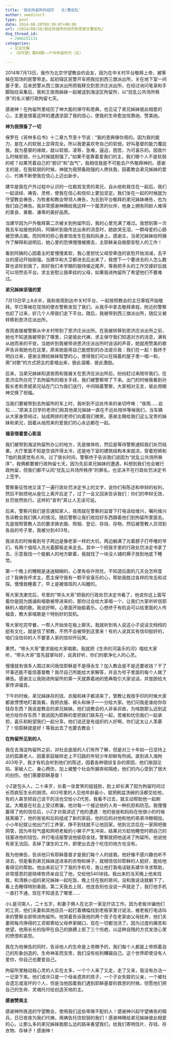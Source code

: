 ```yaml
---
title: '我在拘留所的经历   文/曹岩松'
author: sweditor3
type: post
date: 2014-08-28T09:30:07+00:00
url: /2014/08/28/我在拘留所的经历和思索文曹岩松/
dsq_thread_id:
  - 2966251131
categories:
  - 见证文集
  - 《@守望》第69期——户外拘留时代（五）

---
```

2014年7月13日，我作为北京守望教会的会友，因为在中关村平台敬拜上帝，被等候在现场的民警带走。起初辖区民警开车把我拉到西三旗派出所，关在地下室一间屋子里，后来民警从西三旗派出所把我移交到恩济庄派出所，在经过询问笔录和手脚指纹采集后，我和王夜雨姊妹一起被送到海淀区拘留所，以“扰乱公共场所秩序”的名义被行政拘留七天。

感谢神！在拘留所里经历了神大能的保守和恩典，也见证了弟兄姊妹彼此相爱的心，主更是借着这样的遭遇坚固了我的信心，使我的生命愈加信靠祂、赞美祂。

**神为我预备了一切**

保罗在《哥林多后书》十二章九节至十节说：“我的恩典够你用的。因为我的能力，是在人的软弱上显得完全。所以我更喜欢夸自己的软弱，好叫基督的能力覆庇我。我为基督的缘故，就以软弱，凌辱，急难，逼迫，困苦，为可喜乐的。因我什么时候软弱，什么时候就刚强了。”如果不是靠着爱我们的主，我们哪个人不是软弱的呢？如果凭着自己的“胆识”和“血气”，我相信我是不可能去户外敬拜神的。感谢主的是，在我软弱的时候，神就为我预备刚强的人搀扶我，因着教会弟兄姊妹的爱心、代祷不断使我在信心上迈出新步。

建华是我在户外过程中认识的一位极其宝贵的弟兄，自从他和我住在一起后，我们一起读经、祷告、灵修，使我在信心和信仰上更加坚定。我们坐在一起的时候就为守望教会祷告，为牧者和教会带领人祷告，为去到平台敬拜的弟兄姊妹祷告，也为我们自己祷告。我非常感谢神赐给我这样一个属灵的伙伴，他身上拥有同龄人难得的善良、勇敢、谦卑的美好品质。

当建华因为户外敬拜第二次被关到拘留所后，我的心里充满了难过。我想到第一次我去车站接他妈妈，阿姨听到我传达出来的消息时，她欲哭无泪，一颗母爱的心肠被恐惧占据。而同样的担心我害怕发生在我妈妈身上。感谢主，当弟兄姊妹给阿姨作了解释和说明后，她心里的恐惧慢慢被挪去，主耶稣亲自做那安慰人的工作！

看到阿姨的心因着主的爱慢慢柔软，我心里担忧父母受牵连的哀愁开始消减，去平台的感动开始刚强。当建华和大卫都进去后出来了，我想下一个要进去的人怎么数算也该轮到我了。刚好我们本学期的服侍接近尾声，等我把手头的工作交接好后就可以坦然去平台。求主安慰让我牵挂的父母，如果我进拘留所了希望他们不要难过。

**弟兄姊妹坚强的爱**

7月13日早上8点半，我和夜雨到达中关村平台，一起按照教会的主日章程开始敬拜。早已等候在现场的便衣警察发现了我们，从我手中拿去敬拜章程，附近的警察也赶了过来，好几个人带我们走下平台。随后，我被带到西三旗派出所，随后又被转移到恩济庄派出所。

夜雨直接被警察从中关村带到了恩济庄派出所。在我被转移到恩济庄派出所之前，她也不知道我被带到了哪里，只是彼此代祷，求主保守我们知道对方的消息，满有从祂而来的平安。当她听到我被带进恩济庄派出所时说话的声音，她就用赞美的歌声告诉我她也在这里，原来她是用自己能想到的办法提示我：我们在一起！我终于明白过来，感谢主赐给姊妹智慧的心，使得我们可以在隔着的屋子里一唱一和，用“对歌”的方式把主的爱唱出来，彼此温暖、彼此激励。

后来，当弟兄姊妹知道夜雨和我被关在恩济庄派出所后，纷纷赶过来陪伴我们。在恩济庄所办完了去拘留所的相关手续，我们被警察带了下来。出门的时候我看到孙毅长老和贵斌弟兄站在门口为我们送行，中间隔着警察，大家相对无言，彼此用眼神交换了祝福。

当我们要被带到去拘留所的车上时，我听到不远处传来的亲切呼唤：“夜雨……岩松……”原来主日学的老师们和其他弟兄姊妹一直在不远处陪伴等候我们，当车辆从大家身旁经过，站成两排的老师们向着我们微笑。感谢主赐给我们这么宝贵的姊妹和弟兄，因着从祂而来的爱我们的心永远都在一起。

**福音借着爱心彰显**

我们被带到海淀拘留所办公的地方，先是做体检，然后是等待警察通知我们处罚结果。大厅里面不知是空调开得太冷，还是地下室的建筑结构本来就凉，穿着短裤和T恤的我感觉有点冷。过了很长时间，警察终于告诉我们说因为“扰乱公共场所秩序”，我俩都要被行政拘留七天。因为先前弟兄姊妹的遭遇，料想到我们也会被行政拘留，但我们都不认同“扰乱公共场所秩序”的罪名，也坚决不在行政处罚决定书上签字。

警察象征性地又读了一遍行政处罚决定书上的文字，说你们有陈述和申辩的权利，然后不耐烦地从座位上离开后走了，过了一会又回来告诉我们：你们的申辩无效，处罚依然执行。这样的“宣判”真让人无话可说。

后来，警察问我们是否通知家人，夜雨就在警察的监督下打电话给维兴，嘱托维兴告诉教会我们俩人的情况。随后警察让我们收拾好东西跟着他们到拘留所里面去。先是按照管教人员的要求换衣服、照相、登记、存钱、存物，然后被管教人员领到各自的号子里，我被分到403号。

我进去的时候看到号子两边是像老家一样的大坑，两边躺满了光着膀子打呼噜的爷们，有两个值班人员光着脚板走来走去。其中一个把我手里的行政处罚决定书拿了去，示意我找一个能躺人的地方歇着，我就找了一块没人铺的褥子放到地底下睡觉。

第一个晚上的睡眠是迷迷糊糊的，心里有些许担忧，不知道后面的几天会怎样度过？我祷告呼求主，愿主保守我有一颗平安喜乐的心，帮助我胜过各样的攻击和试探。慢慢我睡着了，早上是被值班的人叫醒的。

等大家洗漱完后，号里的“带头大哥”把我的行政处罚决定书看了，他说你这上面写着你是因为朗诵和唱歌被带进来的，那你过会给大家唱一个，让我们大家听听信耶稣的人唱的歌。我说好啊，心里面开始偷着乐。心想终于有机会可以给里面的人传福音，教大家唱歌是个特别好的契机。

等大家吃完早餐，一帮人开始坐在板上聊天。我就听到有人说这小子说话文绉绉的挺有文化，就是信了邪教，不然不会被带到这里来！有的人说其实有信仰挺好的，咱们没信仰的人不要拿人家的信仰开玩笑。
  
果然，“带头大哥”要求我给大家唱歌。我就把《生命的河喜乐的河》唱给大家听，“带头大哥”首先鼓掌叫好，说真好听，你们的歌净化人的心灵。

慢慢就有很多人围过来问我信耶稣是不是得永生？加入教会是不是还要收钱？干了坏事还能不能信基督教？我尽自己所能给大家解答，并且为号子里面的每个人做了祷告。感谢主让我刚进拘留所的第一天就靠着祂的恩典吸引大家说话，并放胆给大家传讲福音。

下午的时候，弟兄姊妹存的钱、衣服和袜子都进来了，管教让我按手印的时候大家都直愣愣地盯着我看，我把衣服、裤头和袜子一一分给大家。他们问我是谁给你存钱存东西？我说是教会的弟兄姊妹。他们说教会的人非亲非故，为啥跑那么远到这地方给你存东西？我说因为耶稣的爱把我们联系在一起，苦难和忧伤我们一起承担，喜乐和盼望我们一起分享。他们说还是有组织的人好啊，你们这太让人羡慕了！信耶稣就是好！等我出去了也要去教会！

**在拘留所见到的人**

我在去海淀拘留所之前，对社会底层的人们有所了解，但是对三十年如一日坚持上访的孤寡老人、因着家庭破碎走上不归路的年轻少年却鲜有所闻。直到进入海拘403号子，我才有机会听到他们的陈述，因着各种错综复杂的原因，他们故园沦陷、家破人亡、身心两伤，加上被整个社会所摒弃和隔绝，他们的内心受到了很大的创伤，他们需要耶稣基督！
  
小Z是包头人，二十来岁，长着一张爱笑的娃娃脸，脸上却长满了因为拘留时间过长而疯狂生长的胡须。403号里的人见他年龄最小，就把刷盆洗碗的活都交给他，有的人甚至把自己该干的活也交给小Z代劳。我看不过去，就主动帮助他一起刷盆。大概是在社会上受过欺骗，他对每一个接近他的人有一种抗拒和防范。我慢慢赢得了他的信任后，小Z才对我讲述了他的遭遇：他的爸爸和妈妈在他很小的时候就离婚了，他的爸爸和后妈组成了新的家庭。他的后妈对他和他的弟弟冷眼相加，小小年纪就让他出门打工养家，挣不到钱就不让他回家。他到北京后在一家网吧做网管，因为年轻气盛和网吧老板的小舅子产生冲突，结果对方趁他睡觉时把自己的钱塞进他的钱包，并打电话报警说他偷窃金钱，警察就把他送进了拘留所。他说他有家无法回，丢掉了谋生的工作，即使出去连个吃住的地方也没有。

我为他祷告，告诉他只有耶稣基督才是我们每个人的拯救。他好像不感兴趣也听不进去，但是看到弟兄姊妹送进来的衣物和袜子，就相信信仰耶稣的人挺好，能给他看得见的帮助。他出来前记下了我的手机号，我让他打我电话联系建华寻求帮助，非常感恩的是晓峰牧师亲自见了他，交给他540块钱。我出来的当天晚上他来找我，和清枫小组的弟兄姊妹一起吃饭，晚上住在我的房间，没和我说话就躺下了，看上去睡得特别香甜。第二天我去上班，他连告别也没说一声就走了，我打他手机一直打不通，现在不知道去了哪里……

小L是河南人，二十五岁，和妻子俩人在北京一家足疗店工作。因为老板诈骗他们的工资，他们夫妻和其他店员一起打着横幅找到老板家里讨说法，被老板打电话叫来的警察全部带进拘留所。他哭着告诉我他的两个孩子在老家由父母抚养，他们夫妻把每月挣得的工资邮寄给父母养家糊口，现在一切都泡汤了。因为过度的痛苦和绝望，他用长长的指甲在自己的胳膊上抠了三个伤疤，以这种自残的方式发泄心里的愤恨和哀怨。

我在为他祷告的同时，告诉他人的生命是上帝赐予的，我们每个人都是上帝照着自己的形象创造的，生命神圣而宝贵，我们没有权利糟蹋自己。这个世界即使没有人爱你，你自己也要爱自己。

拘留所里触动我心灵的人实在太多，一个个人来了又走，走了又来，我没有办法一一记录下来。他们或许只是一个母亲遗弃的孩子，一个子女失联的父亲，一个被社会遗忘或宠坏的个人，但是当他因着我们遇到耶稣基督的救恩的时候，但愿他们把自己的生命、灵魂托付给创造天地的主。

**感谢赞美主**

感谢神所拣选的守望教会，使用我们这些卑微不配的人！感谢神兴起守望祷告的精兵，日日夜夜为我们代祷，用祷告托住软弱的我们！感谢神赐给弟兄姊妹彼此相爱的心，让那么多的弟兄姊妹跑那么远的路来看望我们，给我们寄明信片、存钱、存衣物、存袜子！感谢神！

&nbsp;

&nbsp;